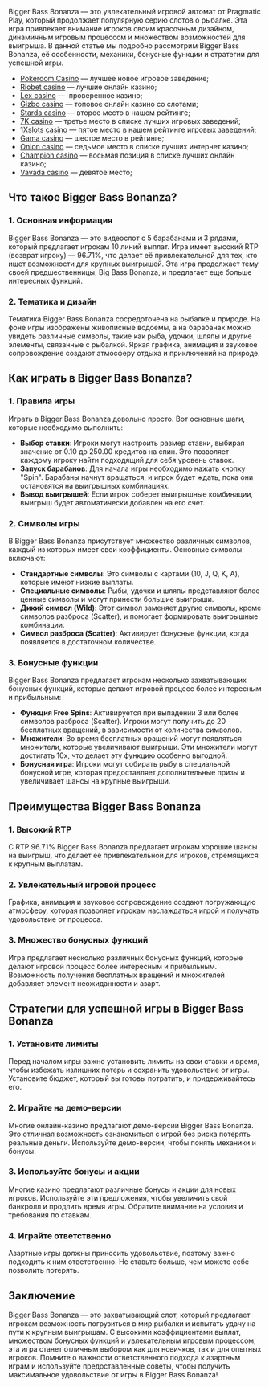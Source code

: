 Bigger Bass Bonanza — это увлекательный игровой автомат от Pragmatic Play, который продолжает популярную серию слотов о рыбалке. Эта игра привлекает внимание игроков своим красочным дизайном, динамичным игровым процессом и множеством возможностей для выигрыша. В данной статье мы подробно рассмотрим Bigger Bass Bonanza, её особенности, механики, бонусные функции и стратегии для успешной игры.

* [Pokerdom Casino](https://brandplay.link/FwVc4f) — лучшее новое игровое заведение;
* [Riobet casino](https://brandplay.link/TnjsxFvH) — лучшие онлайн казино;
* [Lex casino](https://brandplay.link/VMqNXPFs) —  проверенное казино;
* [Gizbo casino](https://brandplay.link/rvzLrVLp) — топовое онлайн казино со слотами;
* [Starda casino](https://brandplay.link/HDcDrxLk) — второе место в нашем рейтинге;
* [7K casino](https://brandplay.link/dd46bNgD) — третье место в списке лучших игровых заведений;
* [1Xslots casino](https://brandplay.link/J2ZbqMPZ) — пятое место в нашем рейтинге игровых заведений;
* [Gama casino](https://brandplay.link/RD52jZbL) — шестое место в рейтинге;
* [Onion casino](https://brandplay.link/8LcS6Djb) — седьмое место в списке лучших интернет казино;
* [Champion casino](https://temon-gter.cfd/go/9n8?p56190p303844p3509t17502) — восьмая позиция в списке лучших онлайн казино;
* [Vavada casino](https://vavadapartner.pro/?promo=75590753-cc8b-4c4a-8d71-99b7a2293439-jud\&target=register) — девятое место;

## Что такое Bigger Bass Bonanza?

### 1. Основная информация

Bigger Bass Bonanza — это видеослот с 5 барабанами и 3 рядами, который предлагает игрокам 10 линий выплат. Игра имеет высокий RTP (возврат игроку) — 96.71%, что делает её привлекательной для тех, кто ищет возможности для крупных выигрышей. Эта игра продолжает тему своей предшественницы, Big Bass Bonanza, и предлагает еще больше интересных функций.

### 2. Тематика и дизайн

Тематика Bigger Bass Bonanza сосредоточена на рыбалке и природе. На фоне игры изображены живописные водоемы, а на барабанах можно увидеть различные символы, такие как рыба, удочки, шляпы и другие элементы, связанные с рыбалкой. Яркая графика, анимация и звуковое сопровождение создают атмосферу отдыха и приключений на природе.

## Как играть в Bigger Bass Bonanza?

### 1. Правила игры

Играть в Bigger Bass Bonanza довольно просто. Вот основные шаги, которые необходимо выполнить:

* **Выбор ставки**: Игроки могут настроить размер ставки, выбирая значение от 0.10 до 250.00 кредитов на спин. Это позволяет каждому игроку найти подходящий для себя уровень ставок.
* **Запуск барабанов**: Для начала игры необходимо нажать кнопку "Spin". Барабаны начнут вращаться, и игрок будет ждать, пока они остановятся на выигрышных комбинациях.
* **Вывод выигрышей**: Если игрок соберет выигрышные комбинации, выигрыш будет автоматически добавлен на его счет.

### 2. Символы игры

В Bigger Bass Bonanza присутствует множество различных символов, каждый из которых имеет свои коэффициенты. Основные символы включают:

* **Стандартные символы**: Это символы с картами (10, J, Q, K, A), которые имеют низкие выплаты.
* **Специальные символы**: Рыбы, удочки и шляпы представляют более ценные символы и могут принести большие выигрыши.
* **Дикий символ (Wild)**: Этот символ заменяет другие символы, кроме символов разброса (Scatter), и помогает формировать выигрышные комбинации.
* **Символ разброса (Scatter)**: Активирует бонусные функции, когда появляется в достаточном количестве.

### 3. Бонусные функции

Bigger Bass Bonanza предлагает игрокам несколько захватывающих бонусных функций, которые делают игровой процесс более интересным и прибыльным:

* **Функция Free Spins**: Активируется при выпадении 3 или более символов разброса (Scatter). Игроки могут получить до 20 бесплатных вращений, в зависимости от количества символов.
* **Множители**: Во время бесплатных вращений могут появляться множители, которые увеличивают выигрыши. Эти множители могут достигать 10x, что делает эту функцию особенно выгодной.
* **Бонусная игра**: Игроки могут собирать рыбу в специальной бонусной игре, которая предоставляет дополнительные призы и увеличивает шансы на крупные выигрыши.

## Преимущества Bigger Bass Bonanza

### 1. Высокий RTP

С RTP 96.71% Bigger Bass Bonanza предлагает игрокам хорошие шансы на выигрыш, что делает её привлекательной для игроков, стремящихся к крупным выплатам.

### 2. Увлекательный игровой процесс

Графика, анимация и звуковое сопровождение создают погружающую атмосферу, которая позволяет игрокам наслаждаться игрой и получать удовольствие от процесса.

### 3. Множество бонусных функций

Игра предлагает несколько различных бонусных функций, которые делают игровой процесс более интересным и прибыльным. Возможность получения бесплатных вращений и множителей добавляет элемент неожиданности и азарт.

## Стратегии для успешной игры в Bigger Bass Bonanza

### 1. Установите лимиты

Перед началом игры важно установить лимиты на свои ставки и время, чтобы избежать излишних потерь и сохранить удовольствие от игры. Установите бюджет, который вы готовы потратить, и придерживайтесь его.

### 2. Играйте на демо-версии

Многие онлайн-казино предлагают демо-версии Bigger Bass Bonanza. Это отличная возможность ознакомиться с игрой без риска потерять реальные деньги. Используйте демо-версии, чтобы понять механики и бонусы.

### 3. Используйте бонусы и акции

Многие казино предлагают различные бонусы и акции для новых игроков. Используйте эти предложения, чтобы увеличить свой банкролл и продлить время игры. Обратите внимание на условия и требования по ставкам.

### 4. Играйте ответственно

Азартные игры должны приносить удовольствие, поэтому важно подходить к ним ответственно. Не ставьте больше, чем можете себе позволить потерять.

## Заключение

Bigger Bass Bonanza — это захватывающий слот, который предлагает игрокам возможность погрузиться в мир рыбалки и испытать удачу на пути к крупным выигрышам. С высокими коэффициентами выплат, множеством бонусных функций и увлекательным игровым процессом, эта игра станет отличным выбором как для новичков, так и для опытных игроков. Помните о важности ответственного подхода к азартным играм и используйте предоставленные советы, чтобы получить максимальное удовольствие от игры в Bigger Bass Bonanza!
